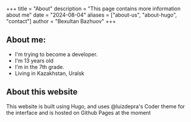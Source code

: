 +++
title = "About"
description = "This page contains more information about me"
date = "2024-08-04"
aliases = ["about-us", "about-hugo", "contact"]
author = "Bexultan Bazhuov"
+++


## About me:
- I'm trying to become a developer.
- I'm 13 years old
- I'm in the 7th grade.
- Living in Kazakhstan, Uralsk

## About this website
This website is built using Hugo, and uses @luizdepra's Coder theme for the interface and is hosted on Github Pages at the moment
